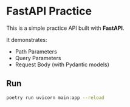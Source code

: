 # FastAPI Practice

This is a simple practice API built with **FastAPI**.

It demonstrates:
- Path Parameters  
- Query Parameters  
- Request Body (with Pydantic models)  

## Run
```bash
poetry run uvicorn main:app --reload
